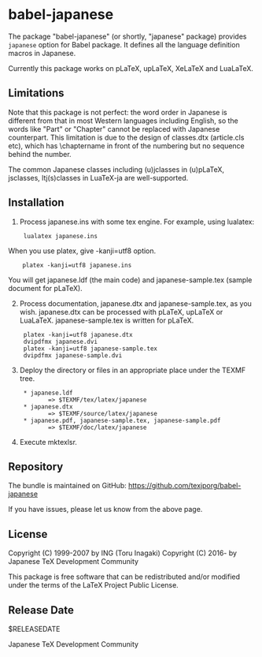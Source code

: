 # babel-japanese

The package "babel-japanese" (or shortly, "japanese" package) provides
`japanese` option for Babel package. It defines all the language
definition macros in Japanese.

Currently this package works on pLaTeX, upLaTeX, XeLaTeX and LuaLaTeX.


## Limitations

Note that this package is not perfect: the word order in Japanese is
different from that in most Western languages including English, so
the words like "Part" or "Chapter" cannot be replaced with Japanese
counterpart. This limitation is due to the design of classes.dtx
(article.cls etc), which has \chaptername in front of the numbering
but no sequence behind the number.

The common Japanese classes including (u)jclasses in (u)pLaTeX,
jsclasses, ltj(s)classes in LuaTeX-ja are well-supported.


## Installation

1) Process japanese.ins with some tex engine. For example, using lualatex:

        lualatex japanese.ins

When you use platex, give -kanji=utf8 option.

        platex -kanji=utf8 japanese.ins

You will get japanese.ldf (the main code) and japanese-sample.tex (sample
document for pLaTeX).

2) Process documentation, japanese.dtx and japanese-sample.tex, as you wish.
japanese.dtx can be processed with pLaTeX, upLaTeX or LuaLaTeX.
japanese-sample.tex is written for pLaTeX.

        platex -kanji=utf8 japanese.dtx
        dvipdfmx japanese.dvi
        platex -kanji=utf8 japanese-sample.tex
        dvipdfmx japanese-sample.dvi

3) Deploy the directory or files in an appropriate place under the TEXMF tree.

        * japanese.ldf
               => $TEXMF/tex/latex/japanese
        * japanese.dtx
               => $TEXMF/source/latex/japanese
        * japanese.pdf, japanese-sample.tex, japanese-sample.pdf
               => $TEXMF/doc/latex/japanese

4) Execute mktexlsr.


## Repository

The bundle is maintained on GitHub:
  https://github.com/texjporg/babel-japanese

If you have issues, please let us know from the above page.


## License

Copyright (C) 1999-2007 by ING (Toru Inagaki)
Copyright (C) 2016-     by Japanese TeX Development Community

This package is free software that can be redistributed and/or
modified under the terms of the LaTeX Project Public License.


## Release Date

$RELEASEDATE

Japanese TeX Development Community
